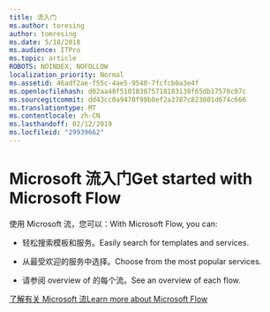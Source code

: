 ```yaml
---
title: 流入门
ms.author: toresing
author: tomresing
ms.date: 5/18/2018
ms.audience: ITPro
ms.topic: article
ROBOTS: NOINDEX, NOFOLLOW
localization_priority: Normal
ms.assetid: 46adf2ae-f55c-4ae5-9540-7fcfcb0a3e4f
ms.openlocfilehash: d02aa48f510183875718183138f65db17570c07c
ms.sourcegitcommit: dd43cc0a9470f98b8ef2a3787c823801d674c666
ms.translationtype: MT
ms.contentlocale: zh-CN
ms.lasthandoff: 02/12/2019
ms.locfileid: "29939662"
---
```

# <a name="get-started-with-microsoft-flow"></a><span data-ttu-id="23c99-102">Microsoft 流入门</span><span class="sxs-lookup"><span data-stu-id="23c99-102">Get started with Microsoft Flow</span></span>

<span data-ttu-id="23c99-103">使用 Microsoft 流，您可以：</span><span class="sxs-lookup"><span data-stu-id="23c99-103">With Microsoft Flow, you can:</span></span>
  
- <span data-ttu-id="23c99-104">轻松搜索模板和服务。</span><span class="sxs-lookup"><span data-stu-id="23c99-104">Easily search for templates and services.</span></span>
    
- <span data-ttu-id="23c99-105">从最受欢迎的服务中选择。</span><span class="sxs-lookup"><span data-stu-id="23c99-105">Choose from the most popular services.</span></span>
    
- <span data-ttu-id="23c99-106">请参阅 overview of 的每个流。</span><span class="sxs-lookup"><span data-stu-id="23c99-106">See an overview of each flow.</span></span>
    
[<span data-ttu-id="23c99-107">了解有关 Microsoft 流</span><span class="sxs-lookup"><span data-stu-id="23c99-107">Learn more about Microsoft Flow</span></span>](https://go.microsoft.com/fwlink/?linkid=874446)
  

